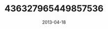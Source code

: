 ---
title: "436327965449857536"
cover: "2013-04-18 07.32.48 436327965449857536_46248401"
photo: "2013-04-18 07.32.48 436327965449857536_46248401"
date: "2013-04-18"
type: "photo"
---